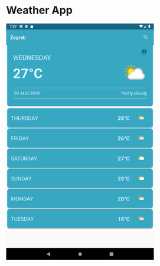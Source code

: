 # Weather App

<img src="https://github.com/pex-1/weather-app/blob/master/screen1.png" width="400px">
